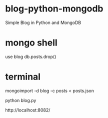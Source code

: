 blog-python-mongodb
===================

Simple Blog in Python and MongoDB

# mongo shell
use blog
db.posts.drop()

# terminal
mongoimport -d blog -c posts < posts.json

python blog.py

http://localhost:8082/
